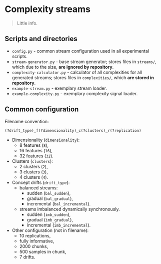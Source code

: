 # Complexity streams

> Little info.

## Scripts and directories
- `config.py` - common stream configuration used in all experimental scripts.
- `stream-generator.py` - base stream generator; stores files in `streams/`, which due to the size, **are ignored by repository**.
- `complexity-calculator.py` - calculator of all complexities for all generated streams; stores files in `complexities/`, which **are stored in repository**.
- `example-stream.py` - exemplary stream loader.
- `example-complexity.py` - exemplary complexity signal loader.

## Common configuration

Filename convention:

```
(?drift_type)_f(?dimensionality)_c(?clusters)_r(?replication)
```

- Dimensionality (`dimensionality`):
    - 8 features (`8`),
    - 16 features (`16`),
    - 32 features (`32`).
- Clusters (`clusters`):
    - 2 clusters (`2`),
    - 3 clusters (`3`),
    - 4 clusters (`4`).
- Concept drifts (`drift_type`):
    - balanced streams:
        - sudden (`bal_sudden`),
        - gradual (`bal_gradual`),
        - incremental (`bal_incremental`).
    - streams imbalanced dynamically synchronously.
        - sudden (`imb_sudden`),
        - gradual (`imb_gradual`),
        - incremental (`imb_incremental`).
- Other configuration (not in filename):
    - 10 replications,
    - fully informative,
    - 2000 chunks,
    - 500 samples in chunk,
    - 7 drifts.